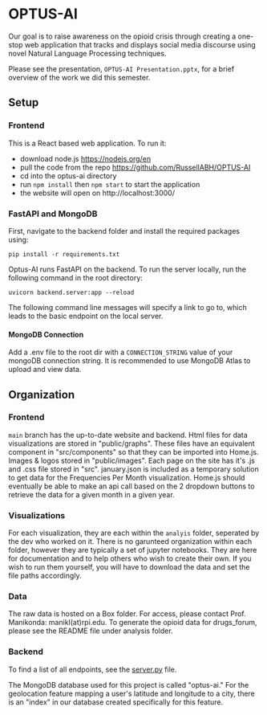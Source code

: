 # OPTUS-AI
Our goal is to raise awareness on the opioid crisis through creating a one-stop web application that tracks and displays social media discourse using novel Natural Language Processing techniques. 

Please see the presentation, `OPTUS-AI Presentation.pptx`, for a brief overview of the work we did this semester.

## Setup
### Frontend
This is a React based web application.
To run it:
- download node.js https://nodejs.org/en
- pull the code from the repo https://github.com/RussellABH/OPTUS-AI
- cd into the optus-ai directory
- run `npm install` then `npm start` to start the application
- the website will open on http://localhost:3000/

### FastAPI and MongoDB
First, navigate to the backend folder and install the required packages using:
```
pip install -r requirements.txt
```
Optus-AI runs FastAPI on the backend. To run the server locally, run the following command in the root directory:
```commandline
uvicorn backend.server:app --reload
```
The following command line messages will specify a link to go to, which leads to the basic endpoint on the local server.

#### MongoDB Connection
Add a .env file to the root dir with a `CONNECTION_STRING` value of your mongoDB connection string. It is recommended to use MongoDB Atlas to upload and view data.


## Organization
### Frontend
`main` branch has the up-to-date website and backend.
Html files for data visualizations are stored in "public/graphs".
These files have an equivalent component in "src/components" so that they can be imported into Home.js.
Images & logos stored in "public/images".
Each page on the site has it's .js and .css file stored in "src".
january.json is included as a temporary solution to get data for the Frequencies Per Month visualization.
Home.js should eventually be able to make an api call based on the 2 dropdown buttons to retrieve the data for a given month in a given year.


### Visualizations
For each visualization, they are each within the `analyis` folder, seperated by the dev who worked on it. 
There is no garunteed organization within each folder, however they are typically a set of jupyter notebooks. They are here for documentation 
and to help others who wish to create their own. If you wish to run them yourself, you will have to download the data and set the file paths
accordingly. 

### Data
The raw data is hosted on a Box folder. For access, please contact Prof. Manikonda: manikl(at)rpi.edu. To generate the opioid data for drugs_forum, please see the README file under analysis folder.

### Backend
To find a list of all endpoints, see the [server.py](backend/server.py) file.

The MongoDB database used for this project is called "optus-ai." For the geolocation feature mapping a user's latitude and
longitude to a city, there is an "index" in our database created specifically for this feature.
